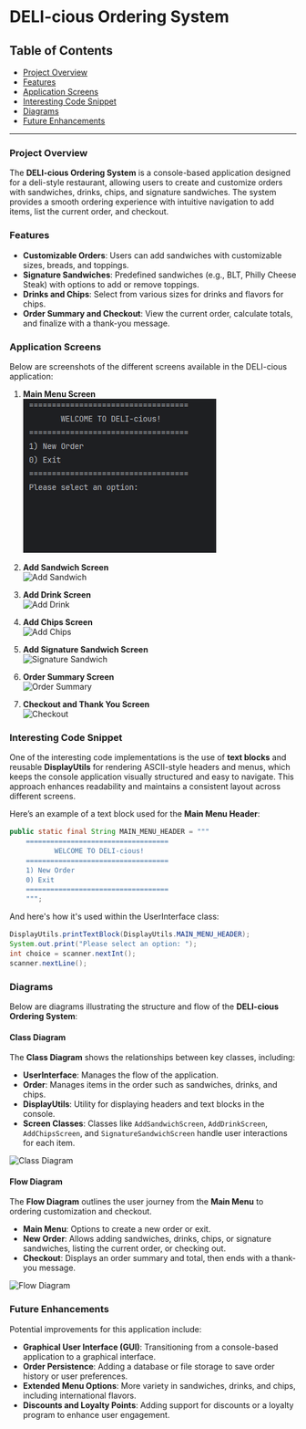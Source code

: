 # DELI-cious Ordering System

## Table of Contents
- [Project Overview](#project-overview)
- [Features](#features)
- [Application Screens](#application-screens)
- [Interesting Code Snippet](#interesting-code-snippet)
- [Diagrams](#diagrams)
- [Future Enhancements](#future-enhancements)

---

### Project Overview

The **DELI-cious Ordering System** is a console-based application designed for a deli-style restaurant, allowing users to create and customize orders with sandwiches, drinks, chips, and signature sandwiches. The system provides a smooth ordering experience with intuitive navigation to add items, list the current order, and checkout.

### Features

- **Customizable Orders**: Users can add sandwiches with customizable sizes, breads, and toppings.
- **Signature Sandwiches**: Predefined sandwiches (e.g., BLT, Philly Cheese Steak) with options to add or remove toppings.
- **Drinks and Chips**: Select from various sizes for drinks and flavors for chips.
- **Order Summary and Checkout**: View the current order, calculate totals, and finalize with a thank-you message.

### Application Screens

Below are screenshots of the different screens available in the DELI-cious application:

1. **Main Menu Screen**  
   ![Main Menu](images/main_menu.png)

2. **Add Sandwich Screen**  
   ![Add Sandwich](images/add_sandwich.png)

3. **Add Drink Screen**  
   ![Add Drink](images/add_drink.png)

4. **Add Chips Screen**  
   ![Add Chips](images/add_chips.png)

5. **Add Signature Sandwich Screen**  
   ![Signature Sandwich](images/add_signature_sandwich.png)

6. **Order Summary Screen**  
   ![Order Summary](images/order_summary.png)

7. **Checkout and Thank You Screen**  
   ![Checkout](images/checkout_thank_you.png)

### Interesting Code Snippet

One of the interesting code implementations is the use of **text blocks** and reusable **DisplayUtils** for rendering ASCII-style headers and menus, which keeps the console application visually structured and easy to navigate. This approach enhances readability and maintains a consistent layout across different screens.

Here’s an example of a text block used for the **Main Menu Header**:

```java
public static final String MAIN_MENU_HEADER = """
    ===================================
           WELCOME TO DELI-cious!
    ===================================
    1) New Order
    0) Exit
    ===================================
    """;
```

And here's how it's used within the UserInterface class:
```java
DisplayUtils.printTextBlock(DisplayUtils.MAIN_MENU_HEADER);
System.out.print("Please select an option: ");
int choice = scanner.nextInt();
scanner.nextLine();
```
### Diagrams

Below are diagrams illustrating the structure and flow of the **DELI-cious Ordering System**:

#### Class Diagram
The **Class Diagram** shows the relationships between key classes, including:

- **UserInterface**: Manages the flow of the application.
- **Order**: Manages items in the order such as sandwiches, drinks, and chips.
- **DisplayUtils**: Utility for displaying headers and text blocks in the console.
- **Screen Classes**: Classes like `AddSandwichScreen`, `AddDrinkScreen`, `AddChipsScreen`, and `SignatureSandwichScreen` handle user interactions for each item.

![Class Diagram](images/class_diagram.png)

#### Flow Diagram
The **Flow Diagram** outlines the user journey from the **Main Menu** to ordering customization and checkout.

- **Main Menu**: Options to create a new order or exit.
- **New Order**: Allows adding sandwiches, drinks, chips, or signature sandwiches, listing the current order, or checking out.
- **Checkout**: Displays an order summary and total, then ends with a thank-you message.

![Flow Diagram](images/flow_diagram.png)

### Future Enhancements

Potential improvements for this application include:

- **Graphical User Interface (GUI)**: Transitioning from a console-based application to a graphical interface.
- **Order Persistence**: Adding a database or file storage to save order history or user preferences.
- **Extended Menu Options**: More variety in sandwiches, drinks, and chips, including international flavors.
- **Discounts and Loyalty Points**: Adding support for discounts or a loyalty program to enhance user engagement.

